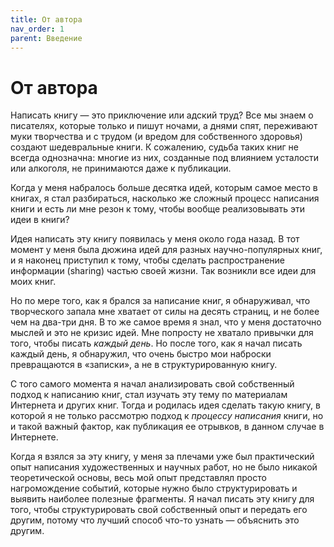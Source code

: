 ```yaml
---
title: От автора
nav_order: 1
parent: Введение
---
```


# От автора

Написать книгу — это приключение или адский труд?  Все мы знаем о
писателях, которые только и пишут ночами, а днями спят, переживают
муки творчества и с трудом (и вредом для собственного здоровья)
создают шедевральные книги.  К сожалению, судьба таких книг не всегда
однозначна: многие из них, созданные под влиянием усталости или
алкоголя, не принимаются даже к публикации.

Когда у меня набралось больше десятка идей, которым самое место в
книгах, я стал разбираться, насколько же сложный процесс написания
книги и есть ли мне резон к тому, чтобы вообще реализовывать эти идеи
в книги?

Идея написать эту книгу появилась у меня около года назад.  В тот
момент у меня была дюжина идей для разных научно-популярных книг, и я
наконец приступил к тому, чтобы сделать распространение информации
(sharing) частью своей жизни.  Так возникли все идеи для моих книг.

Но по мере того, как я брался за написание книг, я обнаруживал, что
творческого запала мне хватает от силы на десять страниц, и не более
чем на два-три дня.  В то же самое время я знал, что у меня достаточно
мыслей и это не кризис идей.  Мне попросту не хватало привычки для
того, чтобы писать *каждый день*.  Но после того, как я начал писать
каждый день, я обнаружил, что очень быстро мои наброски превращаются в
«записки», а не в структурированную книгу.

С того самого момента я начал анализировать свой собственный подход к
написанию книг, стал изучать эту тему по материалам Интернета и других
книг.  Тогда и родилась идея сделать такую книгу, в которой я не
только рассмотрю подход к *процессу написания* книги, но и такой
важный фактор, как публикация ее отрывков, в данном случае в
Интернете.

Когда я взялся за эту книгу, у меня за плечами уже был практический
опыт написания художественных и научных работ, но не было никакой
теоретической основы, весь мой опыт представлял просто нагромождение
событий, которые нужно было структурировать и выявить наиболее
полезные фрагменты.  Я начал писать эту книгу для того, чтобы
структурировать свой собственный опыт и передать его другим, потому
что лучший способ что-то узнать — объяснить это другим.

